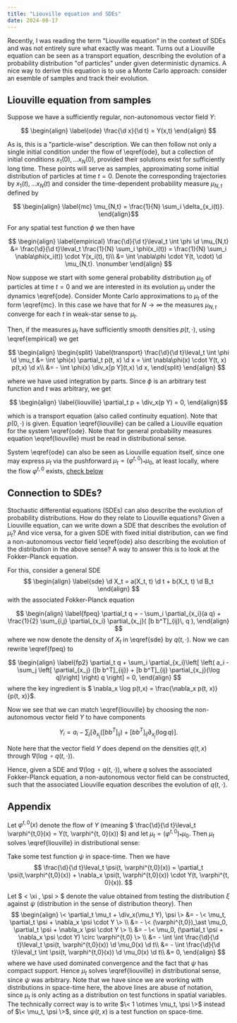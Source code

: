 ```yaml
---
title: "Liouville equation and SDEs"
date: 2024-08-17
---
```


Recently, I was reading the term "Liouville equation" in the context of SDEs and was not entirely sure what exactly was meant. Turns out a Liouville equation can be seen as a transport equation, describing the evolution of a probability distribution "of particles" under given deterministic dynamics. A nice way to derive this equation is to use a Monte Carlo approach: consider an esemble of samples and track their evolution.

## Liouville equation from samples

Suppose we have a sufficiently regular, non-autonomous vector field $Y$:

$$ \begin{align}
	\label{ode}
	\frac{\d x}{\d t} = Y(x,t)
\end{align} 
$$

As is, this is a "particle-wise" description. We can then follow not only a single initial condition under the flow of \eqref{ode}, but a collection of initial conditions $x_1(0), \dots x_N(0)$, provided their solutions exist for sufficiently long time. These points will serve as samples, approximating some initial distribution of particles at time $t=0$.
Denote the corresponding trajectories by $x_1(t), \dots x_N(t)$ and consider the time-dependent probability measure $\mu_{N,t}$ defined by 

$$
\begin{align}
\label{mc}
 \mu_{N,t} = \frac{1}{N} \sum_i \delta_{x_i(t)}.
 \end{align}$$

For any spatial test function $\phi$ we then have

$$ \begin{align}
\label{empirical}
	\frac{\d}{\d t}\leval_t \int \phi \d \mu_{N,t} &= \frac{\d}{\d t}\leval_t \frac{1}{N} \sum_i \phi(x_i(t)) =  \frac{1}{N} \sum_i \nabla\phi(x_i(t)) \cdot Y(x_i(t), t)\\
	&= \int \nabla\phi \cdot Y(t, \cdot) \d \mu_{N,t}. \nonumber
\end{align} 
$$

Now suppose we start with some general probability distribution $\mu_0$ of particles at time $t = 0$ and we are interested in its evolution $\mu_t$ under the dynamics \eqref{ode}.
Consider Monte Carlo approximations to $\mu_t$ of the form \eqref{mc}.
In this case we have that for $N \to \infty$ the measures $\mu_{N,t}$ converge for each $t$ in weak-star sense to $\mu_t$.

Then, if the measures $\mu_t$ have sufficiently smooth densities $p(t, \cdot)$, using \eqref{empirical} we get

$$ \begin{align}
\begin{split}
\label{transport}
	\frac{\d}{\d t}\leval_t \int \phi \d \mu_t &= \int \phi(x) \partial_t p(t, x) \d x = \int \nabla\phi(x) \cdot Y(t, x) p(t,x) \d x\\
	&= - \int \phi(x) \div_x[p Y](t,x) \d x,
	\end{split}
\end{align} 
$$

where we have used integration by parts. Since $\phi$ is an arbitrary test function and $t$ was arbitrary, we get

$$ \begin{align} 
\label{liouville}
\partial_t p + \div_x(p Y) = 0,
\end{align}$$

which is a transport equation (also called continuity equation). Note that $p(0, \cdot)$ is given. Equation \eqref{liouville} can be called a Liouville equation for the system \eqref{ode}. Note that for general probability measures equation \eqref{liouville} must be read in distributional sense.

System \eqref{ode} can also be seen as Liouville equation itself, since one may express $\mu_t$ via the pushforward $\mu_t = (\varphi^{t,0})_\ast \mu_0$, at least locally, where the flow $\varphi^{t,0}$ exists, [check below](#appendix)

## Connection to SDEs?

Stochastic differential equations (SDEs) can also describe the evolution of probability distributions. How do they relate to Liouville equations?
Given a Liouville equation, can we write down a SDE that describes the evolution of $\mu_t$? 
And vice versa, for a given SDE with fixed initial distribution, can we find a non-autonomous vector field \eqref{ode} also describing the evolution of the distribution in the above sense?
A way to answer this is to look at the Fokker-Planck equation.

For this, consider a general SDE
$$
\begin{align}
\label{sde}
\d X_t = a(X_t, t) \d t + b(X_t, t) \d B_t
\end{align}
$$
with the associated Fokker-Planck equation

$$
\begin{align}
\label{fpeq}
\partial_t q = - \sum_i \partial_{x_i}(a q) + \frac{1}{2} \sum_{i,j} \partial_{x_i} \partial_{x_j}( [b b^T]_{ij}\, q ),
\end{align}
$$
where we now denote the density of $X_t$ in \eqref{sde} by $q(t, \cdot)$. Now we can rewrite \eqref{fpeq} to

$$
\begin{align}
\label{fp2}
\partial_t q + \sum_i \partial_{x_i}\left[ \left(  a_i  - \sum_j \left[ \partial_{x_j} ([b b^T]_{ij}) + [b b^T]_{ij} \partial_{x_j}(\log q)\right] \right) q  \right] = 0,
\end{align}
$$
where the key ingredient is $ \nabla_x \log p(t,x) = \frac{\nabla_x p(t, x)}{p(t, x)}$.

Now we see that we can match \eqref{liouville} by choosing the non-autonomous vector field $Y$ to have components

$$Y_i = a_i  - \sum_j [ \partial_{x_j} ([b b^T]_{ij}) + [b b^T]_{ij} \partial_{x_j}(\log q)  ].$$

Note here that the vector field $Y$ does depend on the densities $q(t, x)$ through $\nabla( \log \circ q(t, \cdot))$. 

Hence, given a SDE and $\nabla( \log \circ q(t, \cdot))$, where $q$ solves the associated Fokker-Planck equation, a non-autonomous vector field can be constructed, such that the associated Liouville equation describes the evolution of $q(t, \cdot)$.

## Appendix

Let $\varphi^{t,0}(x)$ denote the flow of $Y$ (meaning $ \frac{\d}{\d t}\leval_t \varphi^{t,0}(x) = Y(t, \varphi^{t, 0}(x)) $)
and let $\mu_t = (\varphi^{t,0})_\ast \mu_0$. Then $\mu_t$ solves \eqref{liouville} in distributional sense:

Take some test function $\psi$ in space-time. Then we have
$$
\frac{\d}{\d t}\leval_t \psi(t, \varphi^{t,0}(x)) = \partial_t \psi(t,\varphi^{t,0}(x)) + \nabla_x \psi(t, \varphi^{t,0}(x)) \cdot Y(t, \varphi^{t, 0}(x)).
$$

Let $ \< \xi , \psi \> $ denote the value obtained from testing the distribution $\xi$ against $\psi$ (distribution in the sense of distribution theory). Then
$$
\begin{align}
\< \partial_t \mu_t + \div_x(\mu_t Y), \psi \> &= - \< \mu_t, \partial_t \psi + \nabla_x \psi \cdot Y \> \\
&= - \< (\varphi^{t,0})_\ast \mu_0, \partial_t \psi + \nabla_x \psi \cdot Y \> \\
&= - \< \mu_0, (\partial_t \psi + \nabla_x \psi \cdot Y) \circ \varphi^{t,0} \> \\
&= - \int \int \frac{\d}{\d t}\leval_t \psi(t, \varphi^{t,0}(x)) \d \mu_0(x) \d t\\
&= - \int \frac{\d}{\d t}\leval_t \int \psi(t, \varphi^{t,0}(x)) \d \mu_0(x) \d t\\
&= 0,
\end{align}
$$
where we have used dominated convergence and the fact that $\psi$ has compact support. Hence $\mu_t$ solves \eqref{liouville} in distributional sense, since $\psi$ was arbitrary.
Note that we have since we are working with distributions in space-time here, the above lines are abuse of notation, since $\mu_t$ is only acting as a distribution on test functions in spatial variables. The technically correct way is to write $\< 1 \otimes \mu_t, \psi \>$ instead of $\< \mu_t, \psi \>$, since $\psi(t,x)$ is a test function on space-time.



